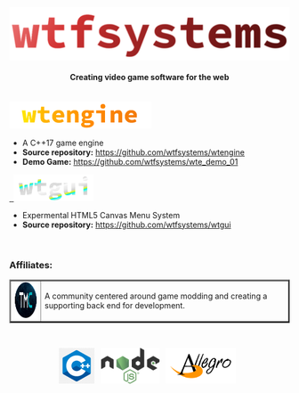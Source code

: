 <a href="https://www.wtfsystems.net">![wtfsystems](https://github.com/wtfsystems/.github/blob/main/wtf_logo_large.png)</a>
<h4 align="center">Creating video game software for the web</h4>

<br/>

<a href="https://github.com/wtfsystems/wtengine">
<img style="height: 48px;" src="https://github.com/wtfsystems/.github/blob/main/wte_logo.png">
</a>

- A C++17 game engine
- __Source repository:__  https://github.com/wtfsystems/wtengine
- __Demo Game:__ https://github.com/wtfsystems/wte_demo_01

<a href="https://github.com/wtfsystems/wtgui">
&nbsp;&nbsp;<img style="height: 48px;" src="https://github.com/wtfsystems/.github/blob/main/wtgui_logo.png">
</a>

- Expermental HTML5 Canvas Menu System
- __Source repository:__  https://github.com/wtfsystems/wtgui

<br/>

### Affiliates:
<table border="2">
<tr>
  <td>
  <a href="https://moddingcommunity.com/">
  <img style="height: 64px;" src="https://github.com/wtfsystems/.github/blob/main/tmc_icon_one_v2_icon_font4_light.png"></a>
  </td>
  <td>
  A community centered around game modding and creating a supporting back end for development.
  </td>
</tr>
</table>

<br/>

<p align="center">
<a href="https://isocpp.org/std/the-standard">
<img style="height: 64px;" src="https://github.com/AtomicSponge/AtomicSponge/blob/main/images/c-logo-1.png"></a>&nbsp;&nbsp;
<a href="https://nodejs.org/">
<img style="height: 64px;" src="https://github.com/AtomicSponge/AtomicSponge/blob/main/images/nodejs.png"></a>&nbsp;&nbsp;
<a href="https://liballeg.org/">
<img style="height: 64px;" src="https://github.com/wtfsystems/.github/blob/main/allegro_logo.png"></a>&nbsp;&nbsp;

</p>

